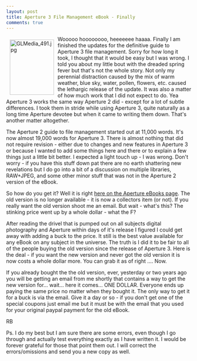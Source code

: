 ```yaml
---
layout: post
title: Aperture 3 File Management eBook - Finally
comments: true
---
```

<a rel="lightbox" href="/wp-content/uploads/2010/06/GLMedia_491.jpg"><img title="GLMedia_491.jpg" src="/wp-content/uploads/2010/06/.thumbs/.GLMedia_491.jpg" border="0" alt="GLMedia_491.jpg" hspace="10" vspace="10" width="120" height="150" align="left" /></a>Wooooo hoooooooo, heeeeeee haaaa. Finally I am finished the updates for the definitive guide to Aperture 3 file management. Sorry for how long it took, I thought that it would be easy but I was wrong. I told you about my little bout with the dreaded spring fever but that's not the whole story. Not only my perennial distraction caused by the mix of warm weather, blue sky, water, pollen, flowers, etc. caused the lethargic release of the update. It was also a matter of how much work that I did not expect to do. Yea Aperture 3 works the same way Aperture 2 did - except for a lot of subtle differences. I took them in stride while using Aperture 3, quite naturally as a long time Aperture devotee but when it came to writing them down. That's another matter altogether.

The Aperture 2 guide to file management started out at 11,000 words. It's now almost 19,000 words for Aperture 3. There is almost nothing that did not require revision - either due to changes and new features in Aperture 3 or because I wanted to add some things here and there or to explain a few things just a little bit better. I expected a light touch up - I was wrong. Don't worry - if you have this stuff down pat there are no earth shattering new revelations but I do go into a bit of a discussion on multiple libraries, RAW+JPEG, and some other minor stuff that was not in the Aperture 2 version of the eBook.

So how do you get it? Well it is right <a href="http://photo.rwboyer.com/aperture-ebooks/">here on the Aperture eBooks page</a>. The old version is no longer available - it is now a collectors item (or not). If you really want the old version shoot me an email. But wait - what's this? The stinking price went up by a whole dollar - what the F?

After reading the drivel that is pumped out on all subjects digital photography and Aperture within days of it's release I figured I could get away with adding a buck to the price. It still is the best value available for any eBook on any subject in the universe. The truth is I did it to be fair to all of the people buying the old version since the release of Aperture 3. Here is the deal - if you want the new version and never got the old version it is now costs a whole dollar more. You can grab it as of right .... Now.

If you already bought the the old version, ever, yesterday or two years ago you will be getting an email from me shortly that contains a way to get the new version for... wait... here it comes... ONE DOLLAR. Everyone ends up paying the same price no matter when they bought it. The only way to get it for a buck is via the email. Give it a day or so - if you don't get one of the special coupons just email me but it must be with the email that you used for your original paypal payment for the old eBook.

RB

Ps. I do my best but I am sure there are some errors, even though I go through and actually test everything exactly as I have written it. I would be forever grateful for those that point them out. I will correct the errors/omissions and send you a new copy as well.